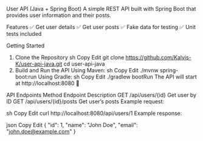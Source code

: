 User API (Java + Spring Boot)
A simple REST API built with Spring Boot that provides user information and their posts.

Features
✅ Get user details
✅ Get user posts
✅ Fake data for testing
✅ Unit tests included


Getting Started
1. Clone the Repository
sh
Copy
Edit
git clone https://github.com/Kalvis-K/user-api-java.git
cd user-api-java
2. Build and Run the API
Using Maven:
sh
Copy
Edit
./mvnw spring-boot:run
Using Gradle:
sh
Copy
Edit
./gradlew bootRun
The API will start at http://localhost:8080 🚀

API Endpoints
Method	Endpoint	Description
GET	/api/users/{id}	Get user by ID
GET	/api/users/{id}/posts	Get user’s posts
Example request:

sh
Copy
Edit
curl http://localhost:8080/api/users/1
Example response:

json
Copy
Edit
{
  "id": 1,
  "name": "John Doe",
  "email": "john.doe@example.com"
}
